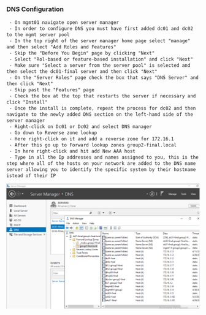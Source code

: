 ### DNS Configuration
     - On mgmt01 navigate open server manager
     - In order to configure DNS you must have first added dc01 and dc02 to the mgmt server pool
     - In the top right of the server manager home page select "manage" and then select "Add Roles and Features"
     - Skip the "Before You Begin" page by clicking "Next"
     - Select "Rol-based or feature-based installation" and click "Next"
     - Make sure "Select a server from the server pool" is selected and then select the dc01-final server and then click "Next"
     - On the "Server Roles" page check the box that says "DNS Server" and then click "Next"
     - Skip past the "Features" page
     - Check the box at the top that restarts the server if necessary and click "Install"
     - Once the install is complete, repeat the process for dc02 and then navigate to the newly added DNS section on the left-hand side of the server manager
     - Right-click on Dc01 or Dc02 and select DNS manager
     - Go down to Reverse zone lookup
     - Here right-click on it and add a reverse zone for 172.16.1
     - After this go up to Forward lookup zones group2-final.local
     - In here right-click and hit add New AAA host
     - Type in all the Ip addresses and names assigned to you, this is the step where all of the hosts on your network are added to the DNS name server allowing you to identify the specific system by their hostname istead of their IP

![](https://github.com/CameronAuler/Group2-Final-Project/blob/ddb380942c471034bb74ea653217b32aa0d0e444/system-configuration/mgmt2/dns.PNG)
